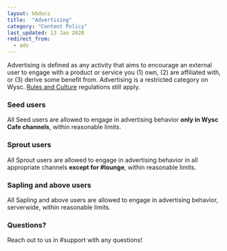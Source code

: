 ```yaml
---
layout: kbdocs
title:  "Advertising"
category: "Content Policy"
last_updated: 13 Jan 2020
redirect_from:
  - ads
---
```


Advertising is defined as any activity that aims to encourage an external user to engage with a product or service you (1) own, (2) are affiliated with, or (3) derive some benefit from. Advertising is a restricted category on Wysc. [Rules and Culture](1) regulations still apply.

### Seed users

All Seed users are allowed to engage in advertising behavior **only in Wysc Cafe channels**, within reasonable limits.

### Sprout users

All Sprout users are allowed to engage in advertising behavior in all appropriate channels **except for #lounge**, within reasonable limits.

### Sapling and above users

All Sapling and above users are allowed to engage in advertising behavior, serverwide, within reasonable limits.

### Questions?

Reach out to us in #support with any questions!